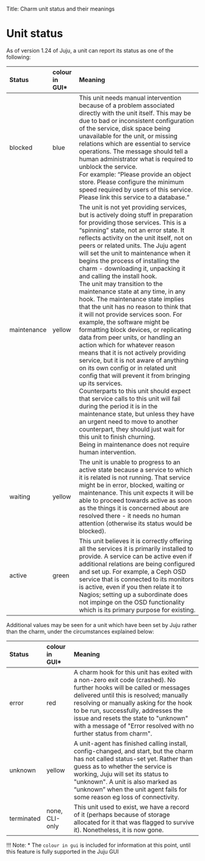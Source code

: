 Title: Charm unit status and their meanings  


# Unit status

As of version 1.24 of Juju, a unit can report its status as one of the
following:

| Status       | colour in GUI* | Meaning                                      |
| :----------- | :------------- | :------------------------------------------- |
| blocked      | blue           | This unit needs manual intervention because of a problem associated directly with the unit itself. This may be due to bad or inconsistent configuration of the service, disk space being unavailable for the unit, or missing relations which are essential to service operations. The message should tell a human administrator what is required to unblock the service.<br> For example: “Please provide an object store. Please configure the minimum speed required by users of this service. Please link this service to a database.”|
|maintenance  |yellow          |The unit is not yet providing services, but is actively doing stuff in preparation for providing those services. This is a “spinning” state, not an error state. It reflects activity on the unit itself, not on peers or related units. The Juju agent will set the unit to maintenance when it begins the process of installing the charm - downloading it, unpacking it and calling the install hook.<br>The unit may transition to the maintenance state at any time, in any hook. The maintenance state implies that the unit has no reason to think that it will not provide services soon. For example, the software might be formatting block devices, or replicating data from peer units, or handling an action which for whatever reason means that it is not actively providing service, but it is not aware of anything on its own config or in related unit config that will prevent it from bringing up its services.<br>Counterparts to this unit should expect that service calls to this unit will fail during the period it is in the maintenance state, but unless they have an urgent need to move to another counterpart, they should just wait for this unit to finish churning.<br> Being in maintenance does not require human intervention.|
|waiting      |yellow         | The unit is unable to progress to an active state because a service to which it is related is not running. That service might be in error, blocked, waiting or maintenance. This unit expects it will be able to proceed towards active as soon as the things it is concerned about are resolved there - it needs no human attention (otherwise its status would be blocked).|
|active |green| This unit believes it is correctly offering all the services it is primarily installed to provide. A service can be active even if additional relations are being configured and set up. For example, a Ceph OSD service that is connected to its monitors is active, even if you then relate it to Nagios; setting up a  subordinate does not impinge on the OSD functionality which is its primary purpose for existing.|

Additional values may be seen for a unit which have been set by Juju rather
than the charm, under the circumstances explained below:

|Status       | colour in GUI* |Meaning                                      |
|:------------|:---------------|:--------------------------------------------|
| error       | red            |A charm hook for this unit has exited with a non-zero exit code (crashed). No further hooks will be called or messages delivered until this is resolved; manually resolving or manually asking for the hook to be run, successfully, addresses the issue and resets the state to "unknown" with a message of "Error resolved with no further status from charm".|
| unknown     |yellow         | A unit-agent has finished calling install, config-changed, and start, but the charm has not called status-set yet. Rather than guess as to whether the service is working, Juju will set its status to "unknown". A unit is also marked as “unknown” when the unit agent fails for some reason eg loss of connectivity.|
|terminated |none, CLI-only | This unit used to exist, we have a record of it (perhaps because of storage allocated for it that was flagged to survive it). Nonetheless, it is now gone.|

!!! Note: * The `colour in gui` is included for information at this point, until
this feature is fully supported in the Juju GUI

 
